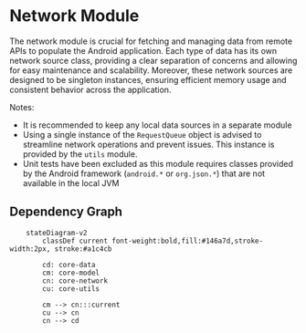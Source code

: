 # Network Module

The network module is crucial for fetching and managing data from remote APIs to populate the Android application.
Each type of data has its own network source class, providing a clear separation of concerns and allowing for easy maintenance and scalability.
Moreover, these network sources are designed to be singleton instances, ensuring efficient memory usage and consistent behavior across the application.

Notes:

- It is recommended to keep any local data sources in a separate module
- Using a single instance of the `RequestQueue` object is advised to streamline network operations and prevent issues. This instance is provided by the `utils` module.
- Unit tests have been excluded as this module requires classes provided by the Android framework (`android.*` or `org.json.*`) that are not available in the local JVM

## Dependency Graph

```mermaid
    stateDiagram-v2
        classDef current font-weight:bold,fill:#146a7d,stroke-width:2px, stroke:#a1c4cb

        cd: core-data
        cm: core-model
        cn: core-network
        cu: core-utils

        cm --> cn:::current
        cu --> cn
        cn --> cd
```
